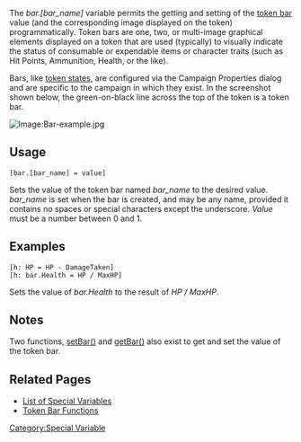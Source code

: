 The *bar.\[bar_name\]* variable permits the getting and setting of the
[token bar](Token:bar "wikilink") value (and the corresponding image
displayed on the token) programmatically. Token bars are one, two, or
multi-image graphical elements displayed on a token that are used
(typically) to visually indicate the status of consumable or expendable
items or character traits (such as Hit Points, Ammunition, Health, or
the like).

Bars, like [token states](Token:state "wikilink"), are configured via
the Campaign Properties dialog and are specific to the campaign in which
they exist. In the screenshot shown below, the green-on-black line
across the top of the token is a token bar.

![Image:Bar-example.jpg](Bar-example.jpg "Image:Bar-example.jpg")

## Usage

``` mtmacro numberLines
[bar.[bar_name] = value]
```

Sets the value of the token bar named *bar_name* to the desired value.
*bar_name* is set when the bar is created, and may be any name,
provided it contains no spaces or special characters except the
underscore. *Value* must be a number between 0 and 1.

## Examples

``` mtmacro numberLines
[h: HP = HP - DamageTaken]
[h: bar.Health = HP / MaxHP]
```

Sets the value of *bar.Health* to the result of *HP / MaxHP*.

## Notes

Two functions, [setBar()](Macros:Functions:setBar "wikilink") and
[getBar()](Macros:Functions:getBar "wikilink") also exist to get and set
the value of the token bar.

## Related Pages

  - [List of Special
    Variables](Macros:Variables:list_of_special_variables "wikilink")
  - [Token Bar
    Functions](Macros:Functions:list_of_functions_by_area#Token_Bars "wikilink")

[Category:Special Variable](Category:Special_Variable "wikilink")